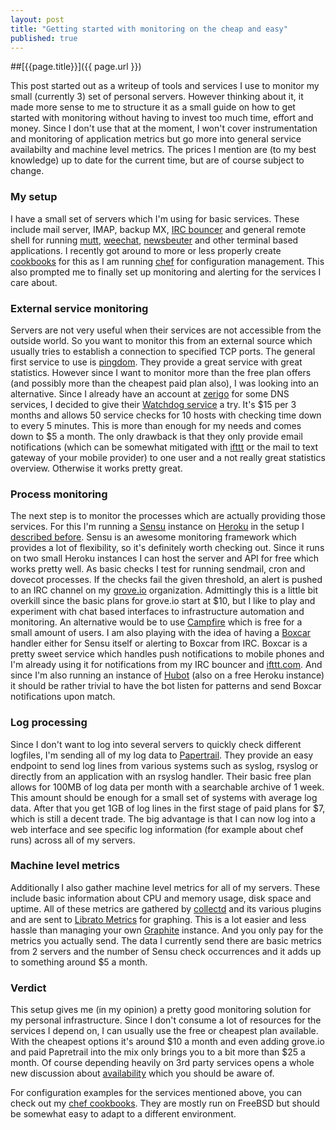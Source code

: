 ```yaml
---
layout: post
title: "Getting started with monitoring on the cheap and easy"
published: true
---
```


##[{{page.title}}]({{ page.url }})

This post started out as a writeup of tools and services I use to monitor my
small (currently 3) set of personal servers. However thinking about it, it made
more sense to me to structure it as a small guide on how to get started with
monitoring without having to invest too much time, effort and money. Since I
don't use that at the moment, I won't cover instrumentation and monitoring of
application metrics but go more into general service availabilty and machine
level metrics. The prices I mention are (to my best knowledge) up to date for
the current time, but are of course subject to change.

### My setup
I have a small set of servers which I'm using for basic services. These include
mail server, IMAP, backup MX, [IRC bouncer](http://wiki.znc.in/ZNC) and general
remote shell for running [mutt](http://www.mutt.org/),
[weechat](http://www.weechat.org/), [newsbeuter](http://www.newsbeuter.org/)
and other terminal based applications.  I recently got around to more or less
properly create [cookbooks](https://github.com/mrtazz/cookbooks) for this as I
am running [chef](http://opscode.com) for configuration management. This also
prompted me to finally set up monitoring and alerting for the services I care
about.

### External service monitoring
Servers are not very useful when their services are not accessible from the
outside world. So you want to monitor this from an external source which
usually tries to establish a connection to specified TCP ports. The general
first service to use is [pingdom](http://pingdom.com). They provide a great
service with great statistics. However since I want to monitor more than the
free plan offers (and possibly more than the cheapest paid plan also), I was
looking into an alternative. Since I already have an account at
[zerigo](http://zerigo.com) for some DNS services, I decided to give their
[Watchdog service](http://zerigo.com/watchdog) a try. It's $15 per 3 months and
allows 50 service checks for 10 hosts with checking time down to every 5
minutes. This is more than enough for my needs and comes down to $5 a month.
The only drawback is that they only provide email notifications (which can be
somewhat mitigated with [ifttt](http://ifttt.com) or the mail to text gateway
of your mobile provider) to one user and a not really great statistics
overview. Otherwise it works pretty great.

### Process monitoring
The next step is to monitor the processes which are actually providing those
services. For this I'm running a [Sensu](https://github.com/sensu) instance on
[Heroku](http://heroku.com) in the setup I [described
before](http://unwiredcouch.com/2012/07/31/deploy-sensu-heroku.html). Sensu is
an awesome monitoring framework which provides a lot of flexibility, so it's
definitely worth checking out. Since it runs on two small Heroku instances I
can host the server and API for free which works pretty well. As basic checks
I test for running sendmail, cron and dovecot processes. If the checks fail the
given threshold, an alert is pushed to an IRC channel on my
[grove.io](http://grove.io) organization. Admittingly this is a little bit
overkill since the basic plans for grove.io start at $10, but I like to play
and experiment with chat based interfaces to infrastructure automation and
monitoring. An alternative would be to use [Campfire](http://campfirenow.com)
which is free for a small amount of users. I am also playing with the idea of
having a [Boxcar](http://boxcar.io) handler either for Sensu itself or alerting
to Boxcar from IRC. Boxcar is a pretty sweet service which handles push
notifications to mobile phones and I'm already using it for notifications from
my IRC bouncer and [ifttt.com](http://ifttt.com). And since I'm also running an
instance of [Hubot](http://github.com/github/hubot) (also on a free Heroku
instance) it should be rather trivial to have the bot listen for patterns and
send Boxcar notifications upon match.

### Log processing
Since I don't want to log into several servers to quickly check different
logfiles, I'm sending all of my log data to
[Papertrail](http://papertrailapp.com). They provide an easy endpoint to send
log lines from various systems such as syslog, rsyslog or directly from an
application with an rsyslog handler. Their basic free plan allows for 100MB of
log data per month with a searchable archive of 1 week. This amount should be
enough for a small set of systems with average log data. After that you get 1GB
of log lines in the first stage of paid plans for $7, which is still a decent
trade. The big advantage is that I can now log into a web interface and see
specific log information (for example about chef runs) across all of my
servers.

### Machine level metrics
Additionally I also gather machine level metrics for all of my servers. These
include basic information about CPU and memory usage, disk space and uptime.
All of these metrics are gathered by [collectd](http://collectd.org) and its
various plugins and are sent to [Librato Metrics](http://metrics.librato.com)
for graphing. This is a lot easier and less hassle than managing your own
[Graphite](http://graphite.wikidot.com/) instance. And you only pay for the
metrics you actually send. The data I currently send there are basic metrics
from 2 servers and the number of Sensu check occurrences and it adds up to
something around $5 a month.

### Verdict
This setup gives me (in my opinion) a pretty good monitoring solution for my
personal infrastructure. Since I don't consume a lot of resources for the
services I depend on, I can usually use the free or cheapest plan available.
With the cheapest options it's around $10 a month and even adding grove.io and
paid Papretrail into the mix only brings you to a bit more than $25 a month.
Of course depending heavily on 3rd party services opens a whole new discussion
about [availability](http://whoownsmyavailability.com) which you should be
aware of.

For configuration examples for the services mentioned above, you can check out
my [chef cookbooks](https://github.com/mrtazz/cookbooks). They are mostly run
on FreeBSD but should be somewhat easy to adapt to a different environment.
